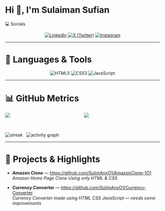 # Hi 👋, I'm Sulaiman Sufian

💻 Socials

<p align="center">
  <a href="https://www.linkedin.com/in/suli-man-xo1/"><img alt="LinkedIn" src="https://img.shields.io/badge/-LinkedIn-0A66C2?style=for-the-badge&logo=linkedin&logoColor=white" /></a>
  <a href="https://x.com/Suli_mAn_x01"><img alt="X (Twitter)" src="https://img.shields.io/badge/-X-1DA1F2?style=for-the-badge&logo=twitter&logoColor=white" /></a>
  <a href="https://www.instagram.com/suli_man_x01/"><img alt="Instagram" src="https://img.shields.io/badge/-Instagram-E4405F?style=for-the-badge&logo=instagram&logoColor=white" /></a>
</p>

---

# 🧰 Languages & Tools

<p align="center">
  <img src="https://img.shields.io/badge/HTML5-E34F26?style=flat-square&logo=html5&logoColor=white" alt="HTML5" />
  <img src="https://img.shields.io/badge/CSS3-1572B6?style=flat-square&logo=css3&logoColor=white" alt="CSS3" />
  <img src="https://img.shields.io/badge/JavaScript-F7DF1E?style=flat-square&logo=javascript&logoColor=black" alt="JavaScript" />
</p>

---

# 📊 GitHub Metrics

<p align="center">
  <img align="left" src="https://github-readme-stats.vercel.app/api?username=SulimAnxO1&show_icons=true&theme=tokyonight&hide_rank=true" />
  &nbsp;
  <img src="https://github-readme-stats.vercel.app/api/top-langs/?username=SulimAnxO1&layout=compact&theme=tokyonight" />
</p>

<br clear="all"/>

<p float="left">
  <img src="https://github-readme-streak-stats.herokuapp.com/?user=SulimAnxO1&theme=tokyonight" alt="streak" />
  &nbsp;
  <img src="https://activity-graph.herokuapp.com/graph?username=SulimAnxO1&theme=react-dark&area=true" alt="activity graph" />
</p>

---

# 🔭 Projects & Highlights

- **Amazon Clone** — https://github.com/SulimAnxO1/AmazonClone-1O1  
  _Amazon Home Page Clone Using only HTML & CSS_

- **Currency Converter** — https://github.com/SulimAnxO1/Currency-Converter  
  _Currency Converter made using HTML CSS JavaScript — needs some improvements_
